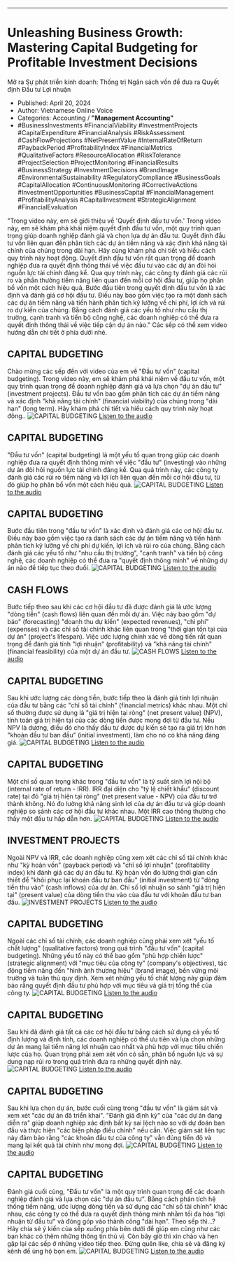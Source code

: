 
---

# Unleashing Business Growth: Mastering Capital Budgeting for Profitable Investment Decisions
Mở ra Sự phát triển kinh doanh: Thống trị Ngân sách vốn để đưa ra Quyết định Đầu tư Lợi nhuận

- Published: April 20, 2024
- Author: Vietnamese Online Voice
- Categories: Accounting / **"Management Accounting"**
- #BusinessInvestments #FinancialViability #InvestmentProjects #CapitalExpenditure #FinancialAnalysis #RiskAssessment #CashFlowProjections #NetPresentValue #InternalRateOfReturn #PaybackPeriod #ProfitabilityIndex #FinancialMetrics #QualitativeFactors #ResourceAllocation #RiskTolerance #ProjectSelection #ProjectMonitoring #FinancialResults #BusinessStrategy #InvestmentDecisions #BrandImage #EnvironmentalSustainability #RegulatoryCompliance #BusinessGoals #CapitalAllocation #ContinuousMonitoring #CorrectiveActions #InvestmentOpportunities #BusinessCapital #FinancialManagement #ProfitabilityAnalysis #CapitalInvestment #StrategicAlignment #FinancialEvaluation

"Trong video này, em sẽ giới thiệu về 'Quyết định đầu tư vốn.' Trong video này, em sẽ khám phá khái niệm quyết định đầu tư vốn, một quy trình quan trọng giúp doanh nghiệp đánh giá và chọn lựa dự án đầu tư. Quyết định đầu tư vốn liên quan đến phân tích các dự án tiềm năng và xác định khả năng tài chính của chúng trong dài hạn. Hãy cùng khám phá chi tiết và hiểu cách quy trình này hoạt động. Quyết định đầu tư vốn rất quan trọng để doanh nghiệp đưa ra quyết định thông thái về việc đầu tư vào các dự án đòi hỏi nguồn lực tài chính đáng kể. Qua quy trình này, các công ty đánh giá các rủi ro và phần thưởng tiềm năng liên quan đến mỗi cơ hội đầu tư, giúp họ phân bổ vốn một cách hiệu quả. Bước đầu tiên trong quyết định đầu tư vốn là xác định và đánh giá cơ hội đầu tư. Điều này bao gồm việc tạo ra một danh sách các dự án tiềm năng và tiến hành phân tích kỹ lưỡng về chi phí, lợi ích và rủi ro dự kiến của chúng. Bằng cách đánh giá các yếu tố như nhu cầu thị trường, cạnh tranh và tiến bộ công nghệ, các doanh nghiệp có thể đưa ra quyết định thông thái về việc tiếp cận dự án nào." Các sếp có thể xem video hướng dẫn chi tiết ở phía dưới nhé.


## CAPITAL BUDGETING

Chào mừng các sếp đến với video của em về "Đầu tư vốn" (capital budgeting). Trong video này, em sẽ khám phá khái niệm về đầu tư vốn, một quy trình quan trọng để doanh nghiệp đánh giá và lựa chọn "dự án đầu tư" (investment projects). Đầu tư vốn bao gồm phân tích các dự án tiềm năng và xác định "khả năng tài chính" (financial viability) của chúng trong "dài hạn" (long term). Hãy khám phá chi tiết và hiểu cách quy trình này hoạt động..
![CAPITAL BUDGETING](https://http-archiver-apis-production-80.schnworks.com/storage/images/transitions/2024-04-20/transition--26217114493-Montserrat-Regular-512DA8.jpg)
[Listen to the audio](https://http-archiver-apis-production-80.schnworks.com/storage/audio/file-12675371316.mp3)



## CAPITAL BUDGETING

"Đầu tư vốn" (capital budgeting) là một yếu tố quan trọng giúp các doanh nghiệp đưa ra quyết định thông minh về việc "đầu tư" (investing) vào những dự án đòi hỏi nguồn lực tài chính đáng kể. Qua quá trình này, các công ty đánh giá các rủi ro tiềm năng và lợi ích liên quan đến mỗi cơ hội đầu tư, từ đó giúp họ phân bổ vốn một cách hiệu quả.
![CAPITAL BUDGETING](https://http-archiver-apis-production-80.schnworks.com/storage/images/transitions/2024-04-20/transition-3741173802-Montserrat-Medium-880E4F.jpg)
[Listen to the audio](https://http-archiver-apis-production-80.schnworks.com/storage/audio/file-20206346902.mp3)



## CAPITAL BUDGETING

Bước đầu tiên trong "đầu tư vốn" là xác định và đánh giá các cơ hội đầu tư. Điều này bao gồm việc tạo ra danh sách các dự án tiềm năng và tiến hành phân tích kỹ lưỡng về chi phí dự kiến, lợi ích và rủi ro của chúng. Bằng cách đánh giá các yếu tố như "nhu cầu thị trường", "cạnh tranh" và tiến bộ công nghệ, các doanh nghiệp có thể đưa ra "quyết định thông minh" về những dự án nào để tiếp tục theo đuổi.
![CAPITAL BUDGETING](https://http-archiver-apis-production-80.schnworks.com/storage/images/transitions/2024-04-20/transition-19581175015-Montserrat-Regular-004895.jpg)
[Listen to the audio](https://http-archiver-apis-production-80.schnworks.com/storage/audio/file-32127480376.mp3)



## CASH FLOWS

Bước tiếp theo sau khi các cơ hội đầu tư đã được đánh giá là ước lượng "dòng tiền" (cash flows) liên quan đến mỗi dự án. Việc này bao gồm "dự báo" (forecasting) "doanh thu dự kiến" (expected revenues), "chi phí" (expenses) và các chỉ số tài chính khác liên quan trong "thời gian tồn tại của dự án" (project's lifespan). Việc ước lượng chính xác về dòng tiền rất quan trọng để đánh giá tính "lợi nhuận" (profitability) và "khả năng tài chính" (financial feasibility) của một dự án đầu tư.
![CASH FLOWS](https://http-archiver-apis-production-80.schnworks.com/storage/images/transitions/2024-04-20/transition--6795039091-Montserrat-ExtraBold-512DA8.jpg)
[Listen to the audio](https://http-archiver-apis-production-80.schnworks.com/storage/audio/file-5814038810.mp3)



## CAPITAL BUDGETING

Sau khi ước lượng các dòng tiền, bước tiếp theo là đánh giá tính lợi nhuận của đầu tư bằng các "chỉ số tài chính" (financial metrics) khác nhau. Một chỉ số thường được sử dụng là "giá trị hiện tại ròng" (net present value) (NPV), tính toán giá trị hiện tại của các dòng tiền được mong đợi từ đầu tư. Nếu NPV là dương, điều đó cho thấy đầu tư được dự kiến sẽ tạo ra giá trị lớn hơn "khoản đầu tư ban đầu" (initial investment), làm cho nó có khả năng đáng giá.
![CAPITAL BUDGETING](https://http-archiver-apis-production-80.schnworks.com/storage/images/transitions/2024-04-20/transition--6972673288-Montserrat-Black-283593.jpg)
[Listen to the audio](https://http-archiver-apis-production-80.schnworks.com/storage/audio/file-3793096923.mp3)



## CAPITAL BUDGETING

Một chỉ số quan trọng khác trong "đầu tư vốn" là tỷ suất sinh lợi nội bộ (internal rate of return - IRR). IRR đại diện cho "tỷ lệ chiết khấu" (discount rate) tại đó "giá trị hiện tại ròng" (net present value - NPV) của đầu tư trở thành không. Nó đo lường khả năng sinh lợi của dự án đầu tư và giúp doanh nghiệp so sánh các cơ hội đầu tư khác nhau. Một IRR cao thông thường cho thấy một đầu tư hấp dẫn hơn.
![CAPITAL BUDGETING](https://http-archiver-apis-production-80.schnworks.com/storage/images/transitions/2024-04-20/transition-39712851501-Montserrat-Bold-512DA8.jpg)
[Listen to the audio](https://http-archiver-apis-production-80.schnworks.com/storage/audio/file-5824626922.mp3)



## INVESTMENT PROJECTS

Ngoài NPV và IRR, các doanh nghiệp cũng xem xét các chỉ số tài chính khác như "kỳ hoàn vốn" (payback period) và "chỉ số lợi nhuận" (profitability index) khi đánh giá các dự án đầu tư. Kỳ hoàn vốn đo lường thời gian cần thiết để "khôi phục lại khoản đầu tư ban đầu" (initial investment) từ "dòng tiền thu vào" (cash inflows) của dự án. Chỉ số lợi nhuận so sánh "giá trị hiện tại" (present value) của dòng tiền thu vào của đầu tư với khoản đầu tư ban đầu.
![INVESTMENT PROJECTS](https://http-archiver-apis-production-80.schnworks.com/storage/images/transitions/2024-04-20/transition-8311886421-Montserrat-Black-880E4F.jpg)
[Listen to the audio](https://http-archiver-apis-production-80.schnworks.com/storage/audio/file-17164238253.mp3)



## CAPITAL BUDGETING

Ngoài các chỉ số tài chính, các doanh nghiệp cũng phải xem xét "yếu tố chất lượng" (qualitative factors) trong quá trình "đầu tư vốn" (capital budgeting). Những yếu tố này có thể bao gồm "phù hợp chiến lược" (strategic alignment) với "mục tiêu của công ty" (company's objectives), tác động tiềm năng đến "hình ảnh thương hiệu" (brand image), bền vững môi trường và tuân thủ quy định. Xem xét những yếu tố chất lượng này giúp đảm bảo rằng quyết định đầu tư phù hợp với mục tiêu và giá trị tổng thể của công ty.
![CAPITAL BUDGETING](https://http-archiver-apis-production-80.schnworks.com/storage/images/transitions/2024-04-20/transition--27802184743-Montserrat-Thin-303F9F.jpg)
[Listen to the audio](https://http-archiver-apis-production-80.schnworks.com/storage/audio/file-23737458896.mp3)



## CAPITAL BUDGETING

Sau khi đã đánh giá tất cả các cơ hội đầu tư bằng cách sử dụng cả yếu tố định lượng và định tính, các doanh nghiệp có thể ưu tiên và lựa chọn những dự án mang lại tiềm năng lợi nhuận cao nhất và phù hợp với mục tiêu chiến lược của họ. Quan trọng phải xem xét vốn có sẵn, phân bổ nguồn lực và sự dung nạp rủi ro trong quá trình đưa ra những quyết định này.
![CAPITAL BUDGETING](https://http-archiver-apis-production-80.schnworks.com/storage/images/transitions/2024-04-20/transition-11907876907-Montserrat-Black-7B1FA2.jpg)
[Listen to the audio](https://http-archiver-apis-production-80.schnworks.com/storage/audio/file-973533673.mp3)



## CAPITAL BUDGETING

Sau khi lựa chọn dự án, bước cuối cùng trong "đầu tư vốn" là giám sát và xem xét "các dự án đã triển khai". "Đánh giá định kỳ" của "các dự án đang diễn ra" giúp doanh nghiệp xác định bất kỳ sai lệch nào so với dự đoán ban đầu và thực hiện "các biện pháp điều chỉnh" nếu cần. Việc giám sát liên tục này đảm bảo rằng "các khoản đầu tư của công ty" vẫn đúng tiến độ và mang lại kết quả tài chính như mong đợi.
![CAPITAL BUDGETING](https://http-archiver-apis-production-80.schnworks.com/storage/images/transitions/2024-04-20/transition--18159017933-Montserrat-Black-673AB7.jpg)
[Listen to the audio](https://http-archiver-apis-production-80.schnworks.com/storage/audio/file-2184889239.mp3)



## CAPITAL BUDGETING

Đánh giá cuối cùng, "Đầu tư vốn" là một quy trình quan trọng để các doanh nghiệp đánh giá và lựa chọn các "dự án đầu tư". Bằng cách phân tích hệ thống tiềm năng, ước lượng dòng tiền và sử dụng các "chỉ số tài chính" khác nhau, các công ty có thể đưa ra quyết định thông minh nhằm tối đa hóa "lợi nhuận từ đầu tư" và đóng góp vào thành công "dài hạn". Theo sếp thì...? Hãy chia sẻ ý kiến của sếp xuống phía bên dưới để giúp em cũng như các bạn khác có thêm những thông tin thú vị. Còn bây giờ thì xin chào và hẹn gặp lại các sếp ở những video tiếp theo. Đừng quên like, chia sẻ và đăng ký kênh để ủng hộ bọn em.
![CAPITAL BUDGETING](https://http-archiver-apis-production-80.schnworks.com/storage/images/transitions/2024-04-20/transition--17796872810-Montserrat-Bold-7B1FA2.jpg)
[Listen to the audio](https://http-archiver-apis-production-80.schnworks.com/storage/audio/file-7010413020.mp3)

